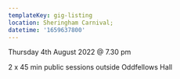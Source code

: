 ```yaml
---
templateKey: gig-listing
location: Sheringham Carnival;
datetime: '1659637800'
---
```

Thursday 4th August 2022 @ 7.30 pm

2 x 45 min public sessions outside Oddfellows Hall